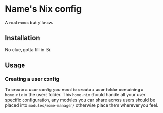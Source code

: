 # Name's Nix config

A real mess but y'know.

## Installation

No clue, gotta fill in l8r.

## Usage

### Creating a user config

To create a user config you need to create a user folder containing a `home.nix` in the users folder.
This `home.nix` should handle all your user specific configuration, any modules you can share across users should be placed into `modules/home-manager/` otherwise place them wherever you feel.
